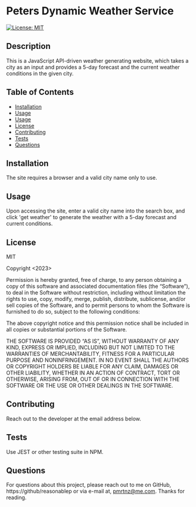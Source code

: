 # Peters Dynamic Weather Service

[![License: MIT](https://img.shields.io/badge/License-MIT-yellow.svg)](https://opensource.org/licenses/MIT)
  
## Description
This is a JavaScript API-driven weather generating website, which takes a city as an input and provides a 5-day forecast and the current weather conditions in the given city.

## Table of Contents

- [Installation](#installation)
- [Usage](#usage)
- [Usage](#usage)
- [License](#license)
- [Contributing](#contributing)
- [Tests](#tests)
- [Questions](#questions)

  
## Installation
The site requires a browser and a valid city name only to use.

## Usage
Upon accessing the site, enter a valid city name into the search box, and click 'get weather' to generate the weather with a 5-day forecast and current conditions.

## License
MIT

Copyright <2023> <Peter Martinez>

Permission is hereby granted, free of charge, to any person obtaining a copy of this software and associated documentation files (the “Software”), to deal in the Software without restriction, including without limitation the rights to use, copy, modify, merge, publish, distribute, sublicense, and/or sell copies of the Software, and to permit persons to whom the Software is furnished to do so, subject to the following conditions:

The above copyright notice and this permission notice shall be included in all copies or substantial portions of the Software.

THE SOFTWARE IS PROVIDED “AS IS”, WITHOUT WARRANTY OF ANY KIND, EXPRESS OR IMPLIED, INCLUDING BUT NOT LIMITED TO THE WARRANTIES OF MERCHANTABILITY, FITNESS FOR A PARTICULAR PURPOSE AND NONINFRINGEMENT. IN NO EVENT SHALL THE AUTHORS OR COPYRIGHT HOLDERS BE LIABLE FOR ANY CLAIM, DAMAGES OR OTHER LIABILITY, WHETHER IN AN ACTION OF CONTRACT, TORT OR OTHERWISE, ARISING FROM, OUT OF OR IN CONNECTION WITH THE SOFTWARE OR THE USE OR OTHER DEALINGS IN THE SOFTWARE.

## Contributing
Reach out to the developer at the email address below.

## Tests
Use JEST or other testing suite in NPM.

## Questions
For questions about this project, please reach out to me on GitHub, https://github/reasonablep or via e-mail at, pmrtnz@me.com. Thanks for reading. 
